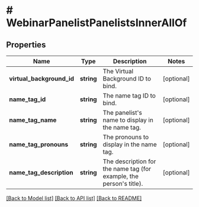 # # WebinarPanelistPanelistsInnerAllOf

## Properties

Name | Type | Description | Notes
------------ | ------------- | ------------- | -------------
**virtual_background_id** | **string** | The Virtual Background ID to bind. | [optional]
**name_tag_id** | **string** | The name tag ID to bind. | [optional]
**name_tag_name** | **string** | The panelist&#39;s name to display in the name tag. | [optional]
**name_tag_pronouns** | **string** | The pronouns to display in the name tag. | [optional]
**name_tag_description** | **string** | The description for the name tag (for example, the person&#39;s title). | [optional]

[[Back to Model list]](../../README.md#models) [[Back to API list]](../../README.md#endpoints) [[Back to README]](../../README.md)
